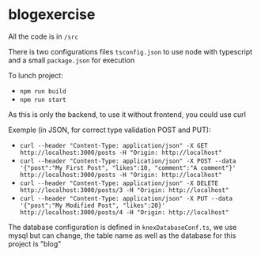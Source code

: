 # blogexercise

All the code is in `/src`

There is two configurations files `tsconfig.json` to use node with typescript and a small `package.json` for execution

To lunch project:
  * `npm run build`
  * `npm run start`

As this is only the backend, to use it without frontend, you could use curl

Exemple (in JSON, for correct type validation POST and PUT):
  * `curl --header "Content-Type: application/json" -X GET http://localhost:3000/posts -H "Origin: http://localhost"`
  * `curl --header "Content-Type: application/json" -X POST --data '{"post":"My First Post", "likes":10, "comment":"A comment"}' http://localhost:3000/posts -H "Origin: http://localhost"`
  * `curl --header "Content-Type: application/json" -X DELETE http://localhost:3000/posts/3 -H "Origin: http://localhost"`
  * `curl --header "Content-Type: application/json" -X PUT --data '{"post":"My Modified Post", "likes":20}' http://localhost:3000/posts/4 -H "Origin: http://localhost"`

The database configuration is defined in `knexDatabaseConf.ts`, we use mysql but can change, the table name as well as the database for this project is "blog"
